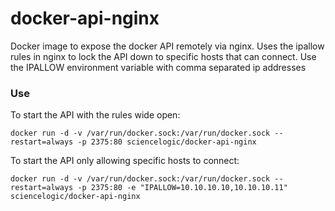 # docker-api-nginx
Docker image to expose the docker API remotely via nginx.
Uses the ipallow rules in nginx to lock the API down to specific hosts that can connect. Use the IPALLOW environment variable with comma separated ip addresses

### Use

To start the API with the rules wide open:
```
docker run -d -v /var/run/docker.sock:/var/run/docker.sock --restart=always -p 2375:80 sciencelogic/docker-api-nginx
```

To start the API only allowing specific hosts to connect:
```
docker run -d -v /var/run/docker.sock:/var/run/docker.sock --restart=always -p 2375:80 -e "IPALLOW=10.10.10.10,10.10.10.11" sciencelogic/docker-api-nginx
```
